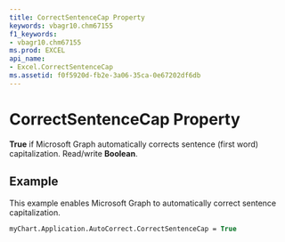 ```yaml
---
title: CorrectSentenceCap Property
keywords: vbagr10.chm67155
f1_keywords:
- vbagr10.chm67155
ms.prod: EXCEL
api_name:
- Excel.CorrectSentenceCap
ms.assetid: f0f5920d-fb2e-3a06-35ca-0e67202df6db
---
```



# CorrectSentenceCap Property

 **True** if Microsoft Graph automatically corrects sentence (first word) capitalization. Read/write **Boolean**.


## Example

This example enables Microsoft Graph to automatically correct sentence capitalization.


```vb
myChart.Application.AutoCorrect.CorrectSentenceCap = True
```



